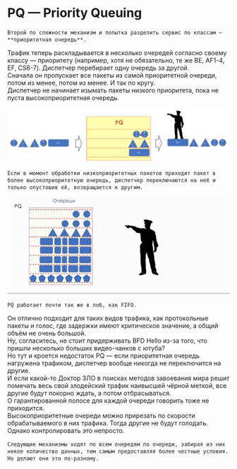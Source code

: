 # PQ — Priority Queuing

    Второй по сложности механизм и попытка разделить сервис по классам — **приоритетная очередь**.  
Трафик теперь раскладывается в несколько очередей согласно своему классу — приоритету \(например, хотя не обязательно, те же BE, AF1-4, EF, CS6-7\). Диспетчер перебирает одну очередь за другой.  
Сначала он пропускает все пакеты из самой приоритетной очереди, потом из менее, потом из менее. И так по кругу.  
Диспетчер не начинает изымать пакеты низкого приоритета, пока не пуста высокоприоритетная очередь. 

![](../../.gitbook/assets/image%20%2849%29.png)

    Если в момент обработки низкоприоритетных пакетов приходит пакет в более высокоприоритетную очередь, диспетчер переключаются на неё и только опустошив её, возвращается к другим.

![](../../.gitbook/assets/image%20%28200%29.png)

    PQ работает почти так же в лоб, как FIFO.   
Он отлично подходит для таких видов трафика, как протокольные пакеты и голос, где задержки имеют критическое значение, а общий объём не очень большой.  
Ну, согласитесь, не стоит придерживать BFD Hello из-за того, что пришли несколько больших видео-чанков с ютуба?  
Но тут и кроется недостаток PQ — если приоритетная очередь нагружена трафиком, диспетчер вообще никогда не переключится на другие.   
И если какой-то Доктор ЗЛО в поисках методов завоевания мира решит помечать весь свой злодейский трафик наивысшей чёрной меткой, все другие будут покорно ждать, а потом отбрасываться.   
О гарантированной полосе для каждой очереди говорить тоже не приходится.  
Высокоприоритетные очереди можно прирезать по скорости обрабатываемого в них трафика. Тогда другие не будут голодать. Однако контролировать это непросто.  


    Следующие механизмы ходят по всем очередям по очереди, забирая из них некое количество данных, тем самым предоставляя более честные условия. Но делают они это по-разному. 

